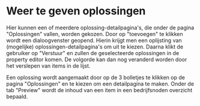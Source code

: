 # Weer te geven oplossingen
Hier kunnen een of meerdere oplossing-detailpagina's, die onder de pagina "Oplossingen" vallen, worden gekozen. Door op "toevoegen" te klikken wordt een dialoogvenster geopend. Hierin krijgt men een oplijsting van (mogelijke) oplossingen-detailpagina's om uit te kiezen. Daarna klikt de gebruiker op "Verstuur" en zullen de geselecteerde oplossingen in de property editor komen. De volgorde kan dan nog veranderd worden door het verslepen van items in de lijst. 
<!-- TODO: FOTO -->

Een oplossing wordt aangemaakt door op de 3 bolletjes te klikken op de pagina "Oplossingen" en te kiezen om een detailpagina te maken. Onder de tab "Preview" wordt de inhoud van een item in een bedrijfsnoden overzicht bepaald.
<!-- TODO: FOTO -->